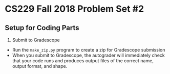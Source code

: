 # CS229 Fall 2018 Problem Set #2

## Setup for Coding Parts


1. Submit to Gradescope
  - Run the `make_zip.py` program to create a zip for Gradescope submission
  - When you submit to Gradescope, the autograder will immediately check that your code runs and produces output files of the correct name, output format, and shape.
